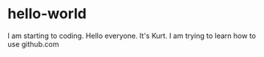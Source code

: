 # hello-world
I am starting to coding.
Hello everyone. It's Kurt. I am trying to learn how to use github.com
